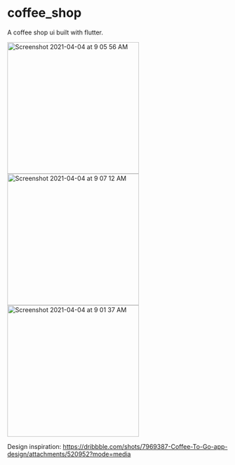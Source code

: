 # coffee_shop
A coffee shop ui built with flutter.

<p float="left">
  <img alt="Screenshot 2021-04-04 at 9 05 56 AM" src="https://user-images.githubusercontent.com/44390350/113508077-87463100-953d-11eb-8956-8bbc48b576ca.png" width="300" />
  <img alt="Screenshot 2021-04-04 at 9 07 12 AM" src="https://user-images.githubusercontent.com/44390350/113508083-91682f80-953d-11eb-8ba0-422c5e2b66c2.png" width="300" /> 
  <img alt="Screenshot 2021-04-04 at 9 01 37 AM" src="https://user-images.githubusercontent.com/44390350/113508088-95944d00-953d-11eb-9e42-cdedb04dc05d.png" width="300" />
</p>

Design inspiration: https://dribbble.com/shots/7969387-Coffee-To-Go-app-design/attachments/520952?mode=media
